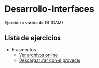 # Desarrollo-Interfaces

Ejercicios varios de DI (DAM)


## Lista de ejercicios

- Fragmentos
  * [Ver archivos online](https://github.com/DanielTamargo/Desarrollo-Interfaces/tree/master/Fragmentos/EjercicioFragmentos)
  * [Descargar .rar con el proyecto](https://github.com/DanielTamargo/Desarrollo-Interfaces/raw/master/Fragmentos/DanielTamargo-EjercicioFragmentos.rar)

